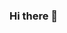 ### Hi there 👋

<!--
**KIRTIKUMARKK21/KIRTIKUMARKK21** is a ✨ _special_ ✨ repository because its `README.md` (this file) appears on your GitHub profile.
[![@lucifer223's Holopin board](https://holopin.me/lucifer223)](https://holopin.io/@lucifer223)
Here are some ideas to get you started:

- 🔭 I’m currently working on ...
- 🌱 I’m currently learning Data Structures and Algorithms
- 👯 I’m looking to collaborate on ...
- 🤔 I’m looking for help with ...
- 💬 Ask me about ...
- 📫 How to reach me: ...
- 😄 Pronouns: ...
- ⚡ Fun fact: ...
-->
